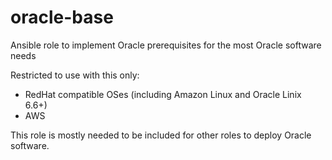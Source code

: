 # oracle-base
Ansible role to implement Oracle prerequisites for the most Oracle software needs

Restricted to use with this only:
- RedHat compatible OSes (including Amazon Linux and Oracle Linix 6.6+)
- AWS

This role is mostly needed to be included for other roles to deploy Oracle software.
